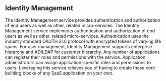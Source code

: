 ## Identity Management

The Identity Management service provides authentication and authorization of end users as well as other, related micro-services. The Identity
Management service implements authentication and authorization of end users as well as other, related micro-services. Authentication uses the
industry standard OAUTH 2Ŀ0 protocol with encrypted tokens of varying life spans. For user management, Identity Management supports
enterprise hierarchy and AD/LDAP for customer hierarchy. Any number of applications can register their roles and permissions with the service.
Application administrators can assign application-specific roles and permissions to users. Leveraging this service relieves you of having to create
these core building blocks of any SaaS application on your own.